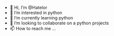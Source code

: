 - 👋 Hi, I’m @Hatelor
- 👀 I’m interested in python 
- 🌱 I’m currently learning python
- 💞️ I’m looking to collaborate on a python projects 
- 📫 How to reach me ...

<!---
Hatelor/Hatelor is a ✨ special ✨ repository because its `README.md` (this file) appears on your GitHub profile.
You can click the Preview link to take a look at your changes.
--->
